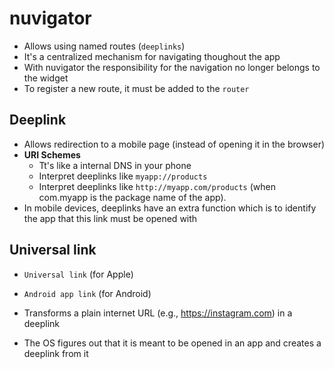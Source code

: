 # nuvigator

- Allows using named routes (`deeplinks`)
- It's a centralized mechanism for navigating thoughout the app
- With nuvigator the responsibility for the navigation no longer belongs to the widget
- To register a new route, it must be added to the `router`

## Deeplink

- Allows redirection to a mobile page (instead of opening it in the browser)
- **URI Schemes**
  - Tt's like a internal DNS in your phone
  - Interpret deeplinks like `myapp://products`
  - Interpret deeplinks like `http://myapp.com/products` (when com.myapp is the package name of the app).
- In mobile devices, deeplinks have an extra function which is to identify the app that this link must be opened with

## Universal link

- `Universal link` (for Apple)
- `Android app link` (for Android)

- Transforms a plain internet URL (e.g., <https://instagram.com>) in a deeplink
- The OS figures out that it is meant to be opened in an app and creates a deeplink from it
